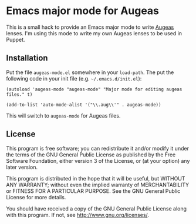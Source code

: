 # Emacs major mode for Augeas

This is a small hack to provide an Emacs major mode to write [Augeas](http://augeas.net/) lenses. I'm using this mode to write my own Augeas lenses to be used in Puppet.

## Installation

Put the file `augeas-mode.el` somewhere in your `load-path`. The put the following code in your init file (e.g. `~/.emacs.d/init.el`):

```elisp
(autoload 'augeas-mode "augeas-mode" "Major mode for editing augeas files." t)

(add-to-list 'auto-mode-alist '("\\.aug\\'" . augeas-mode))
```

This will switch to `augeas-mode` for Augeas files.

## License

This program is free software; you can redistribute it and/or modify
it under the terms of the GNU General Public License as published by
the Free Software Foundation, either version 3 of the License, or
(at your option) any later version.

This program is distributed in the hope that it will be useful,
but WITHOUT ANY WARRANTY; without even the implied warranty of
MERCHANTABILITY or FITNESS FOR A PARTICULAR PURPOSE.  See the
GNU General Public License for more details.

You should have received a copy of the GNU General Public License
along with this program.  If not, see <http://www.gnu.org/licenses/>.
